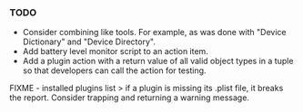 ### TODO
- Consider combining like tools. For example, as was done with "Device Dictionary" and "Device Directory".
- Add battery level monitor script to an action item.
- Add a plugin action with a return value of all valid object types in a tuple so that developers
  can call the action for testing.

FIXME - installed plugins list > if a plugin is missing its .plist file, it breaks the report. Consider trapping and returning a warning
message.

